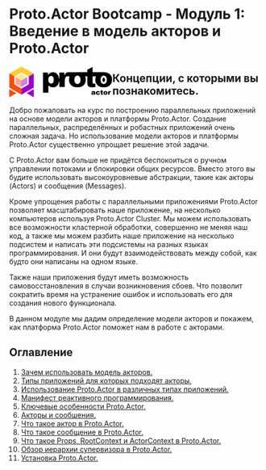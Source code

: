 # Proto.Actor Bootcamp - Модуль 1: Введение в модель акторов и Proto.Actor

<img src="images/protowhite.png" alt="protowhite" style="float: left; zoom: 20%;" />

## Концепции, с которыми вы познакомитесь.

Добро пожаловать на курс по построению параллельных приложений на основе модели акторов и платформы Proto.Actor. Создание параллельных, распределённых и робастных приложений очень сложная задача. Но использование модели акторов и платформы Proto.Actor существенно упрощает решение этой задачи.

С Proto.Actor вам больше не придётся беспокоиться о ручном управлении потоками и блокировки общих ресурсов. Вместо этого вы будите использовать высокоуровневые абстракции, такие как акторы (Actors) и сообщения (Messages).

Кроме упрощения работы с параллельными приложениями Proto.Actor позволяет масштабировать наше приложение, на несколько компьютеров используя Proto.Actor Cluster. Мы можем использовать все возможности кластерной обработки, совершенно не меняя наш код, а также мы можем разбить наше приложение на несколько подсистем и написать эти подсистемы на разных языках программирования. И они будут взаимодействовать между собой, как будто они написаны на одном языке. 

Также наши приложения будут иметь возможность самовосстановления в случаи возникновения сбоев. Что позволит сократить время на устранение ошибок и использовать его для создания нового функционала.

В данном модуле мы дадим определение модели акторов и покажем, как платформа Proto.Actor поможет нам в работе с акторами.

## Оглавление

1. [Зачем использовать модель акторов.](lesson-1/README.md)
2. [Типы приложений для которых подходят акторы.](lesson-2/README.md)
3. [Использование Proto.Actor в различных типах приложений.](lesson-3/README.md)
4. [Манифест реактивного программирования.](lesson-4/README.md)
5. [Ключевые особенности Proto.Actor.](lesson-5/README.md)
6. [Акторы и сообшения.](lesson-6/README.md)
7. [Что такое актор в Proto.Actor.](lesson-7/README.md)
8. [Что такое сообщение в Proto.Actor.](lesson-8/README.md)
9. [Что такое Props, RootContext и ActorContext в Proto.Actor.](lesson-9/README.md)
10. [Обзор иерархии супервизора в Proto.Actor.](lesson-10/README.md)
11. [Установка Proto.Actor.](lesson-11/README.md)
